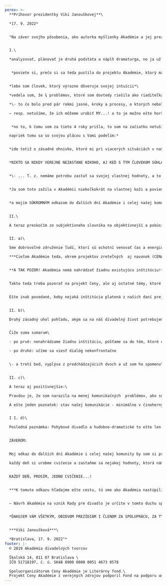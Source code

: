 ```yaml
---
perex: >-
  **P﻿ríhovor prezidentky Viki Janouškovej**\

  *17. 9. 2022*      


  "Na záver svojho pôsobenia, ako autorka myšlienky Akadémie a jej prezidentka v dvoch prvých obdobiach, skúsiť redefinovať zámer Akadémie a zhrnúť skúsenosti s týmto projektom, cítim to ako zmysluplné. A začnem osobne: 


  I.\

  *analyzovať, plánovať je druhá podstata a náplň dramaturga, no ja už som mala po krk plánovania a manažmentu, preto som odišla od divadla (Ticho a spol.), ktoré som založila...*


   *poviete si, prečo si sa teda pustila do projektu Akadémie, ktorý má v sebe LEN A VÝLUČNE analytické a manažérske výzvy...?* 


  *lebo som človek, ktorý výrazne dôveruje svojej intuícii*\

  *vedela som, že ¾ problémov, ktoré som dovtedy riešila ako riaditeľka divadla, pramenilo z nefunkčnej komunity a už som sa nemohla pozerať na to, že sa neposúvame ako komunita ďalej, že sa motáme dookola ako slepé veľkonočné húsatká...!*\

  *\- to čo bolo pred pár rokmi jasné, kroky a procesy, o ktorých nebolo treba diskutovať, dnes ako keby sme prestávali čo i len tušiť, že ich treba urobiť...\

  – resp. netušíme, že ich môžeme urobiť MY...! a to je možno ešte horšie...*


   *no to, k čomu som za tieto 4 roky prišla, to som na začiatku netušila vôbec a toto poznanie je pre mňa plácou, odmenou za moju päťročnú dobrovoľnícku námahu... \

  napriek tomu sa so svojou plácou s Vami podelím:*


  *ide totiž o zásadné ohnivko, ktoré mi pri viacerých situáciách v našej komunite vlastne chýba, neprišlo k nemu nikdy (!):*  


  *NIKTO SA NIKDY VEREJNE NEZASTANE NIKOHO, AJ KEĎ S TÝM ČLOVEKOM SÚHLASÍ !A ČO JE MOŽNO EŠTE HORŠIE, ZABUDLI SME, AKO SA TO ROBÍ...!*


  *\- ... T. z. nemáme potrebu zastať sa svojej vlastnej hodnoty, a to akejkoľvek, nevieme sa zastať kolegu, projektu, atď., vnímame to ako jeho problém, spolu s Douglasom Adamsom by som tento jav nazvala PNJ (problém někoho jiného). A toto je jav, ktorý potom vytvára pocit bezhodnotovosti našej komunity... - Zamyslite sa, prosím... koľkokrát ste zdvihli hlas, keď bol kolega osočený a buď tam nebol a nemohol sa brániť alebo zostal v tom sám...*


  *Ja som toto zažila v Akadémii niekoľkokrát na vlastnej koži a poviem Vám, toto je prapôvodná príčina, prečo som už trochu unavená. Je to totiž každodenná konfrontácia s mojimi hodnotami a viem, že ako prezidentka reagovať musím vždy, a nemôžem mávnuť rukou, a byť ticho... - Takže teraz si vyberám oddych, kolegovia. Neodchádzam z Akadémie, ale chcem na chvíľu z boku a z odstupu sledovať, čo sme sa za tie 4 až 5 rokov naučili.*


  *a mojím SÚKROMNÝM odkazom do ďalších dní Akadémie i celej našej komunity je: každý deň si urobme cvičenie a zastaňme sa nejakej hodnoty, ktorá nám robí radosť, resp. ju považujeme za potrebnú... nemlčme.*


  I﻿I.\

  A teraz preskočím zo subjektívneho slovníka na objektívnejší a pokúsim sa odkomunikovať niekoľko základných odkazov:


  II. a)\

  Sme dobrovoľné združenie ľudí, ktorí sú ochotní venovať čas a energiu spoločným problémom..  \

  ***Cieľom Akadémie teda, okrem projektov zreteľných  aj navonok (CENA), je pomenovať zásadné komunikačné nedorozumenia, ktoré bránia prirodzenému toku divadelného života a otvárať na tieto témy diskusie.*** 


  **A TAK POZOR! Akadémia nemá nahrádzať žiadnu existujúcu inštitúciu!**


  Takto teda treba pozerať na projekt Ceny, ale aj ostatné témy, ktoré chceme a budeme otvárať, napr. aj na dramaturgicko-teatrologickej platforme, či platforme zriaďovaných a nezávislých divadiel... Čiže nemáme ambíciu otvárať teoretické témy, ktoré niekto už rieši, a rieši korektne, resp. adekvátne. Otvárajme tie, v ktorých cítime logickú prešmyčku, ***kde vidíme problém a nie je riešený nikým iným***.


  Ešte inak povedané, keby nejaká inštitúcia platená z našich daní prejavila záujem o organizovanie Ceny, ja by som bola najšťastnejším človekom na svete...! - My by sme sa mohli pustiť do iných tém a projektov, ktoré potrebujú súrne riešenie... toto cítim ako úlohu Akadémie.


  II. b)\

  Druhý zásadný uhol pohľadu, akým sa na náš divadelný život potrebujeme pozrieť je, že tieto témy potrebujeme otvárať nekonfrontačne. - Jednak aby vôbec malo zmysel ich otvárať a následne, aby sa dali vôbec riešiť... v širšom slova zmysle, aby sme sa naučili viesť dialóg vecne a nekonfrontačne. To je niečo, čo málokto z nás ovláda dostatočne...


  Čiže suma sumarum\

  - po prvé: nenahrádzame žiadnu inštitúciu, púšťame sa do tém, ktoré cítime, že nie sú nastavené korektne alebo nie sú riešené vôbec,\

  - po druhé: učíme sa viesť dialóg nekonfrontačne


  \- a tretí bod, vyplýva z predchádzajúcich dvoch a už som ho spomenula v súkromnejšej časti, a je naozaj zásadný: zbavme sa, prosím, syndrómu vnímania *PNJ (problém někoho jiného...!) **a staňme sa my tvorcami našej divadelnej reality a jej toku***.


  II. c)\

  A teraz aj pozitívnejšie:\

  Pravdou je, že som narazila na menej komunikačných  problémov, ako som na  začiatku pri vzniku Akadémie čakala. A nebola by som korektná, keby som tvrdila, že som bola v tom sama. Nie. V ADT, i našom divadelníctve je množstvo ľudí, ktorí boli nápomocní a ústretoví - keby neboli, nespravíme toľko roboty, ktorú už za sebou bez debaty máme. -\

  A ešte jeden poznatok: stav našej komunikácie - minimálne v činoherných kruhoch, v ktorých sa ADT v týchto rokoch pohybovala v rámci projektu Ceny, je zásadne iný, prirodzenejší. A myslím to vážne. Mnohé divadlá, či projekty boli doteraz mimovoľne z komunity vytláčaní a už nie sú (Divadlo z pasáže je už na základe 1. ročníka Ceny pevnou súčasťou komunity, projekty súkromných divadiel, či Shakepearovských slávnosti takisto)...


  I I. d)\

  Posledná poznámka: Pohybové divadlo a hudobno-dramatické to ešte len čaká...! Bábkové divadlo vnímam ako súčasť komunity používajúcej aj prostriedky činohry, a tak sme ich už v prvom kole zahrnuli do projektu Ceny.  - Je na nich, či a ako sa v iných projektoch budú potrebovať vydeliť, či mapovať po svojom bábkarske prostriedky, no také projekty už existujú, napr. Bábkarská Bystrica, atď. ... Zároveň však  všetci vnímame, že bábkarské prostriedky začínajú nebadané prekĺzavať aj do čisto činoherného prostredia, a to vnímam ako nesporné vzájomné obohacovanie, ku ktorému sme prispeli!... 


  ZÁVEROM:


  Moj odkaz do ďalších dní Akadémie i celej našej komunity by som si priala aby bolo:\

  každý deň si urobme cvičenie a zastaňme sa nejakej hodnoty, ktorá nám robí radosť, resp. ju považujeme za potrebnú...


  KAŽDÝ DEŇ, PROSÍM, JEDNO CVIČENIE...!


  ***K tomuto odkazu hľadajme ešte cestu, tú sme ako Akadémia nastúpili už počas prehliadky v apríli 2022 pri okrúhlom stole: obráťme procesy v tejto krajine...! Nie zhora nadol, ale zdola nahor – vytvárajme procesy, na ktorých sa budeme ako obec zúčastňovať a nečakajme, prosím, na osvietených ministrov, či vlády. – Ak budeme len čakať, zarastieme machom...!***


  – Návrh Akadémie na vznik Rady pre divadlo je určite v tomto duchu správnou cestou, ale môže byť aj formou spolupráce na jednotlivých témach – napríklad aj stretnutie profesijných združení „živého umenia“ dňa 17. 9. 2022 a jeho témy: dohovor na prioritách združení pri riešení aktuálnych problémov a ich zverejnenie, i téma znovunavrátenie média divadla do učebných osnov, čo vnímam ako svoje posledné kroky na ceste spolu s vami...


  *ĎAKUJEM VÁM VŠETKÝM, OBIDVOM PREZÍDIÁM I ČLENOM ZA SPOLUPRÁCU, ZA TÝCH NESMIERNE BOHATÝCH 5 ROKOV A DRŽÍM NÁM PALCE.*  


  ***Viki Janoušková***\

  *Bratislava, 17. 9. 2022"*
footer: |-
  © 2019 Akadémia divadelných tvorcov

  Školská 14, 811 07 Bratislava \
  IČO 51718197, č. ú. SK48 0900 0000 0051 4673 0578

  Spoluorganizátorom Ceny Akadémie je Literárny fond.\
  Projekt Ceny Akadémie z verejných zdrojov podporil Fond na podporu umenia.
---
```

